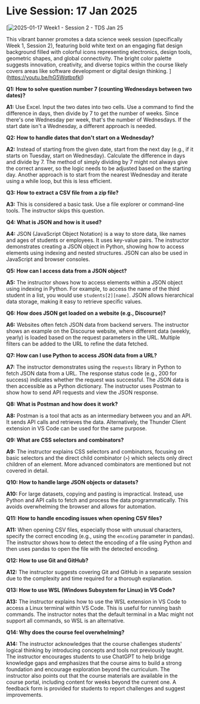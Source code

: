 # Live Session: 17 Jan 2025

[![2025-01-17 Week1 - Session 2 - TDS Jan 25](https://i.ytimg.com/vi_webp/hG5WqtbpfkI/sddefault.webp)

This vibrant banner promotes a data science week session (specifically Week 1, Session 2), featuring bold white text on an engaging flat design background filled with colorful icons representing electronics, design tools, geometric shapes, and global connectivity. The bright color palette suggests innovation, creativity, and diverse topics within the course likely covers areas like software development or digital design thinking.
](https://youtu.be/hG5WqtbpfkI)

**Q1: How to solve question number 7 (counting Wednesdays between two dates)?**

**A1:** Use Excel. Input the two dates into two cells. Use a command to find the difference in days, then divide by 7 to get the number of weeks. Since there's one Wednesday per week, that's the number of Wednesdays. If the start date isn't a Wednesday, a different approach is needed.

**Q2: How to handle dates that don't start on a Wednesday?**

**A2:** Instead of starting from the given date, start from the next day (e.g., if it starts on Tuesday, start on Wednesday). Calculate the difference in days and divide by 7. The method of simply dividing by 7 might not always give the correct answer, so the logic needs to be adjusted based on the starting day. Another approach is to start from the nearest Wednesday and iterate using a while loop, but this is less efficient.

**Q3: How to extract a CSV file from a zip file?**

**A3:** This is considered a basic task. Use a file explorer or command-line tools. The instructor skips this question.

**Q4: What is JSON and how is it used?**

**A4:** JSON (JavaScript Object Notation) is a way to store data, like names and ages of students or employees. It uses key-value pairs. The instructor demonstrates creating a JSON object in Python, showing how to access elements using indexing and nested structures. JSON can also be used in JavaScript and browser consoles.

**Q5: How can I access data from a JSON object?**

**A5:** The instructor shows how to access elements within a JSON object using indexing in Python. For example, to access the name of the third student in a list, you would use `students[2][name]`. JSON allows hierarchical data storage, making it easy to retrieve specific values.

**Q6: How does JSON get loaded on a website (e.g., Discourse)?**

**A6:** Websites often fetch JSON data from backend servers. The instructor shows an example on the Discourse website, where different data (weekly, yearly) is loaded based on the request parameters in the URL. Multiple filters can be added to the URL to refine the data fetched.

**Q7: How can I use Python to access JSON data from a URL?**

**A7:** The instructor demonstrates using the `requests` library in Python to fetch JSON data from a URL. The response status code (e.g., 200 for success) indicates whether the request was successful. The JSON data is then accessible as a Python dictionary. The instructor uses Postman to show how to send API requests and view the JSON response.

**Q8: What is Postman and how does it work?**

**A8:** Postman is a tool that acts as an intermediary between you and an API. It sends API calls and retrieves the data. Alternatively, the Thunder Client extension in VS Code can be used for the same purpose.

**Q9: What are CSS selectors and combinators?**

**A9:** The instructor explains CSS selectors and combinators, focusing on basic selectors and the direct child combinator (`>`) which selects only direct children of an element. More advanced combinators are mentioned but not covered in detail.

**Q10: How to handle large JSON objects or datasets?**

**A10:** For large datasets, copying and pasting is impractical. Instead, use Python and API calls to fetch and process the data programmatically. This avoids overwhelming the browser and allows for automation.

**Q11: How to handle encoding issues when opening CSV files?**

**A11:** When opening CSV files, especially those with unusual characters, specify the correct encoding (e.g., using the `encoding` parameter in pandas). The instructor shows how to detect the encoding of a file using Python and then uses pandas to open the file with the detected encoding.

**Q12: How to use Git and GitHub?**

**A12:** The instructor suggests covering Git and GitHub in a separate session due to the complexity and time required for a thorough explanation.

**Q13: How to use WSL (Windows Subsystem for Linux) in VS Code?**

**A13:** The instructor explains how to use the WSL extension in VS Code to access a Linux terminal within VS Code. This is useful for running bash commands. The instructor notes that the default terminal in a Mac might not support all commands, so WSL is an alternative.

**Q14: Why does the course feel overwhelming?**

**A14:** The instructor acknowledges that the course challenges students' logical thinking by introducing concepts and tools not previously taught. The instructor encourages students to use ChatGPT to help bridge knowledge gaps and emphasizes that the course aims to build a strong foundation and encourage exploration beyond the curriculum. The instructor also points out that the course materials are available in the course portal, including content for weeks beyond the current one. A feedback form is provided for students to report challenges and suggest improvements.
